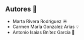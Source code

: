 ##  Autores :busts_in_silhouette:
- Marta Rivera Rodríguez :sunny:
- Carmen María Gonzalez Arias :bulb:
- Antonio Isaias Bnítez García :ocean:
